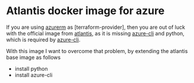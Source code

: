 # Atlantis docker image for azure

If you are using [azurerm] as [terraform-provider], then you are out of luck with the official image from [atlantis], as it is missing  [azure-cli] and python, which is required by [azure-cli].

With this image I want to overcome that problem, by extending the atlantis base image as follows

- install python
- install azure-cli

[atlantis]: https://github.com/runatlantis/atlantis
[azurerm]: https://www.terraform.io/language/settings/backends/azurerm
[azure-cli]: https://docs.microsoft.com/en-us/cli/azure/